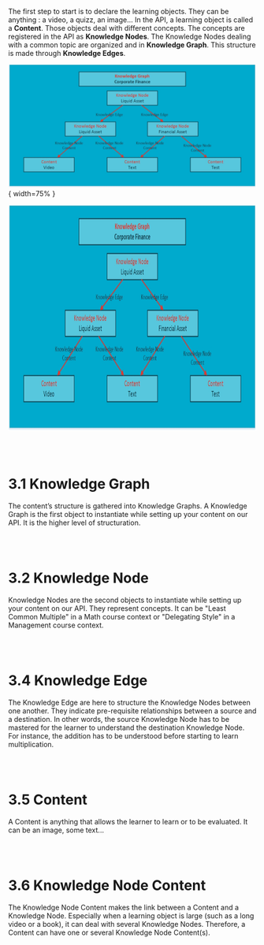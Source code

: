 ﻿

The first step to start is to declare the learning objects. They can be anything : a video, a quizz, an image... In the API, a learning object is called a **Content**. Those objects deal with different concepts. The concepts are registered in the API as **Knowledge Nodes**. The Knowledge Nodes dealing with a common topic are organized and in **Knowledge Graph**. This structure is made through **Knowledge Edges**.

![URL Creation](https://raw.githubusercontent.com/Celumproject/domoscio-docs/master/uploads/graph.jpg){ width=75% }

<img src="https://raw.githubusercontent.com/Celumproject/domoscio-docs/master/uploads/graph.jpg" width="923" height="460" />

<br/><br/>

# 3.1 Knowledge Graph

The content’s structure is gathered into Knowledge Graphs. A Knowledge Graph is the first object to instantiate while setting up your content on our API. It is the higher level of structuration.

</br>
</br>

# 3.2 Knowledge Node

Knowledge Nodes are the second objects to instantiate while setting up your content on our API. They represent concepts. It can be "Least Common Multiple" in a Math course context or "Delegating Style" in a Management course context.

</br>
</br>

# 3.4 Knowledge Edge

The Knowledge Edge are here to structure the Knowledge Nodes between one another. They indicate pre-requisite relationships between a source and a destination. In other words, the source Knowledge Node has to be mastered for the learner to understand the destination Knowledge Node.
For instance, the addition has to be understood before starting to learn multiplication.

</br>
</br>

# 3.5 Content

A Content is anything that allows the learner to learn or to be evaluated. It can be an image, some text...

</br>
</br>

# 3.6 Knowledge Node Content

The Knowledge Node Content makes the link between a Content and a Knowledge Node. Especially when a learning object is large (such as a long video or a book), it can deal with several Knowledge Nodes. Therefore, a Content can have one or several Knowledge Node Content(s). 


</br>
</br>








